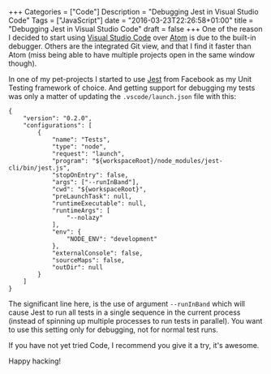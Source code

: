 +++
Categories = ["Code"]
Description = "Debugging Jest in Visual Studio Code"
Tags = ["JavaScript"]
date = "2016-03-23T22:26:58+01:00"
title = "Debugging Jest in Visual Studio Code"
draft = false
+++
One of the reason I decided to start using
[Visual Studio Code](https://code.visualstudio.com) over [Atom](https://atom.io)
is due to the built-in debugger. Others are the integrated Git view, and that I
find it faster than Atom (miss being able to have multiple projects open in the
same window though).

In one of my pet-projects I started to use [Jest](https://github.com/facebook/jest)
from Facebook as my Unit Testing framework of choice. And getting support for
debugging my tests was only a matter of updating the `.vscode/launch.json` file
with this:

    {
        "version": "0.2.0",
        "configurations": [
            {
                "name": "Tests",
                "type": "node",
                "request": "launch",
                "program": "${workspaceRoot}/node_modules/jest-cli/bin/jest.js",
                "stopOnEntry": false,
                "args": ["--runInBand"],
                "cwd": "${workspaceRoot}",
                "preLaunchTask": null,
                "runtimeExecutable": null,
                "runtimeArgs": [
                    "--nolazy"
                ],
                "env": {
                    "NODE_ENV": "development"
                },
                "externalConsole": false,
                "sourceMaps": false,
                "outDir": null
            }
        ]
    }

The significant line here, is the use of argument `--runInBand` which will
cause Jest to run all tests in a single sequence in the current process
(instead of spinning up multiple processes to run tests in parallel). You want
to use this setting only for debugging, not for normal test runs.

If you have not yet tried Code, I recommend you give it a try, it's awesome.

Happy hacking!
